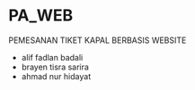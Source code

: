 # PA_WEB

PEMESANAN TIKET KAPAL BERBASIS WEBSITE


- alif fadlan badali 
- brayen tisra sarira
- ahmad nur hidayat
